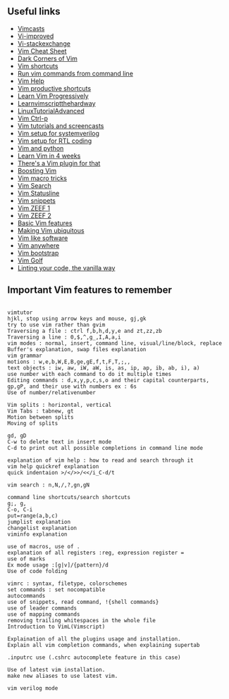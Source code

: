 ## Useful links

  - [Vimcasts](http://vimcasts.org/)
  - [Vi-improved](https://www.vi-improved.org/)
  - [Vi-stackexchange](https://vi.stackexchange.com/)
  - [Vim Cheat Sheet](https://www.catswhocode.com/blog/vim-cheat-sheet-for-2016)
  - [Dark Corners of Vim](https://stackoverflow.com/questions/726894/what-are-the-dark-corners-of-vim-your-mom-never-told-you-about)
  - [Vim shortcuts](https://www.cs.swarthmore.edu/help/vim/home.html)
  - [Run vim commands from command line](https://stackoverflow.com/questions/23235112/how-to-run-a-series-of-vim-commands-from-command-prompt)
  - [Vim Help](http://vimhelp.appspot.com/)
  - [Vim productive shortcuts](https://stackoverflow.com/questions/1218390/what-is-your-most-productive-shortcut-with-vim/1220118)
  - [Learn Vim Progressively](http://yannesposito.com/Scratch/en/blog/Learn-Vim-Progressively/)
  - [Learnvimscriptthehardway](http://learnvimscriptthehardway.stevelosh.com/)
  - [LinuxTutorialAdvanced](http://www.yolinux.com/TUTORIALS/LinuxTutorialAdvanced_vi.html)
  - [Vim Ctrl-p](https://blog.mikecordell.com/2015/01/27/better-fuzzy-search-with-ctrl-p-in-vim.html)
  - [Vim tutorials and screencasts](https://code.tutsplus.com/articles/25-vim-tutorials-screencasts-and-resources--net-14631)
  - [Vim setup for systemverilog](http://blog.edmondcote.com/2011/05/vim-setup-for-systemverilog.html)
  - [Vim setup for RTL coding](http://newbilityvery.github.io/2016/07/08/vim-env-for-rtl-coding/)
  - [Vim and python](https://realpython.com/vim-and-python-a-match-made-in-heaven/)
  - [Learn Vim in 4 weeks](https://medium.com/actualize-network/how-to-learn-vim-a-four-week-plan-cd8b376a9b85)
  - [There's a Vim plugin for that](https://blog.carbonfive.com/2011/10/18/theres-a-vim-plugin-for-that-fuzzy-finder/)
  - [Boosting Vim](https://nvie.com/posts/how-i-boosted-my-vim/)
  - [Vim macro tricks](https://hillelwayne.com/post/vim-macro-trickz/)
  - [Vim Search](http://web-techno.net/vim-search/)
  - [Vim Statusline](https://hackernoon.com/the-last-statusline-for-vim-a613048959b2)
  - [Vim snippets](https://brigade.engineering/sharpen-your-vim-with-snippets-767b693886db)
  - [Vim ZEEF 1](https://vim.zeef.com/andrew.krawchyk)
  - [Vim ZEEF 2](https://vim.zeef.com/patrick.schanen)
  - [Basic Vim features](https://medium.freecodecamp.org/learn-linux-vim-basic-features-19134461ab85)
  - [Making Vim ubiquitous](http://www.stackprinter.com/export?service=stackoverflow&question=826208&printer=false&linktohome=true)
  - [Vim like software](https://xaizek.github.io/2016-08-13/big-list-of-vim-like-software/)
  - [Vim anywhere](https://snippets.martinwagner.co/2018-03-04/vim-anywhere)
  - [Vim bootstrap](https://vim-bootstrap.com/)
  - [Vim Golf](http://vimgolf.com/)
  - [Linting your code, the vanilla way](https://gist.github.com/romainl/ce55ce6fdc1659c5fbc0f4224fd6ad29)

## Important Vim features to remember

```

vimtutor
hjkl, stop using arrow keys and mouse, gj,gk
try to use vim rather than gvim
Traversing a file : ctrl f,b,h,d,y,e and zt,zz,zb
Traversing a line : 0,$,^,g_,I,A,a,i
vim modes : normal, insert, command line, visual/line/block, replace
Buffer's explanation, swap files explanation
vim grammar
motions : w,e,b,W,E,B,ge,gE,f,t,F,T,;,,
text objects : iw, aw, iW, aW, is, as, ip, ap, ib, ab, i), a)
use number with each command to do it multiple times
Editing commands : d,x,y,p,c,s,o and their capital counterparts, gp,gP, and their use with numbers ex : 6s
Use of number/relativenumber

Vim splits : horizontal, vertical
Vim Tabs : tabnew, gt
Motion between splits
Moving of splits

gd, gD
C-w to delete text in insert mode
C-d to print out all possible completions in command line mode

explanation of vim help : how to read and search through it
vim help quickref explanation
quick indentaion >/</>>/<</i_C-d/t

vim search : n,N,/,?,gn,gN

command line shortcuts/search shortcuts
g;, g,
C-o, C-i
put=range(a,b,c)
jumplist explanation
changelist explanation
viminfo explanation

use of macros, use of .
explanation of all registers :reg, expression register =
use of marks
Ex mode usage :[g|v]/{pattern}/d
Use of code folding

vimrc : syntax, filetype, colorschemes
set commands : set nocompatible
autocommands
use of snippets, read command, !{shell commands}
use of leader commands
use of mapping commands
removing trailing whitespaces in the whole file
Introduction to VimL(Vimscript)

Explaination of all the plugins usage and installation.
Explain all vim completion commands, when explaining supertab

.inputrc use (.cshrc autocomplete feature in this case)

Use of latest vim installation.
make new aliases to use latest vim.

vim verilog mode

```
